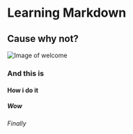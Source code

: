 # Learning Markdown
## Cause why not?
![Image of welcome](https://octodex.github.com/images/welcometocat.png)
### And this is
#### How i do it
##### Wow
###### Finally
